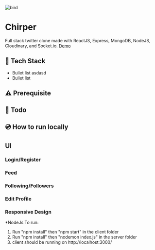 ![bird](https://user-images.githubusercontent.com/57127141/102688594-bbcbf200-41c5-11eb-8e00-c5813dde5ee9.jpg)
# Chirper
Full stack twitter clone made with ReactJS, Express, MongoDB, NodeJS, Cloudinary, and Socket.io.
[Demo](https://www.youtube.com/watch?v=rxy0JVqLVO0&feature=youtu.be)

## 🚀 Tech Stack
* Bullet list
asdasd
* Bullet list
## ⚠️ Prerequisite
## 📜 Todo
## 💿 How to run locally
## UI 

### Login/Register

### Feed


### Following/Followers

### Edit Profile

### Responsive Design
*NodeJs
To run: 
1. Run "npm install" then "npm start" in the client folder 
2. Run "npm install" then "nodemon index.js" in the server folder
3. client should be running on http://localhost:3000/
  
